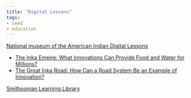 ```yaml
---
title: "Digital Lessons"
tags: 
- seed
- education
---
```


[National museum of the American Indian Digital Lessons](https://americanindian.si.edu/nk360/lessons-resources/search-resources)
- [The Inka Empire: What Innovations Can Provide Food and Water for Millions?](https://americanindian.si.edu/nk360/resources/The-Inka-Empire-What-Innovations-Can-Provide-Food-and-Water-for-Millions)
- [The Great Inka Road: How Can a Road System Be an Example of Innovation?](https://americanindian.si.edu/nk360/resources/The-Great-Inka-Road-How-Can-a-Road-System-be-an-Example-of-Innovation)

[Smithsonian Learning Library](https://learninglab.si.edu/)

